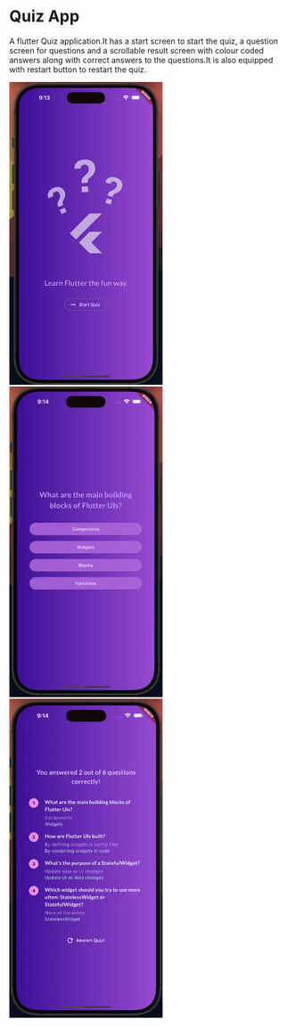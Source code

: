 # Quiz App
A flutter Quiz application.It has a start screen to start the quiz, a question screen for questions and a scrollable result screen with colour coded answers along with correct answers to the questions.It is also equipped with restart button to restart the quiz.

<img width="275" src="https://github.com/harshhsaini/flutter-quiz-app/blob/438f43b55b605d5f90533c825e0bfc1b2ca95573/screenshots/screenshot1.png" />
<img width="275" src="https://github.com/harshhsaini/flutter-quiz-app/blob/438f43b55b605d5f90533c825e0bfc1b2ca95573/screenshots/screenshot2.png" />
<img width="275" src="https://github.com/harshhsaini/flutter-quiz-app/blob/438f43b55b605d5f90533c825e0bfc1b2ca95573/screenshots/screenshot3.png" />
